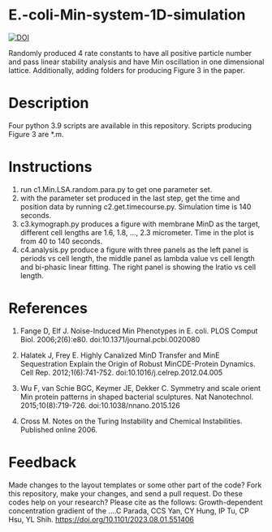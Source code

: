 # E.-coli-Min-system-1D-simulation
[![DOI](https://zenodo.org/badge/660496460.svg)](https://zenodo.org/badge/latestdoi/660496460)

Randomly produced 4 rate constants to have all positive particle number and pass linear stability analysis and have Min oscillation in one dimensional lattice. Additionally, adding folders for producing Figure 3 in the paper.

# Description

Four python 3.9 scripts are available in this repository. Scripts producing Figure 3 are *.m. 

# Instructions

1. run c1.Min.LSA.random.para.py to get one parameter set.
2. with the parameter set produced in the last step, get the time and position data by running c2.get.timecourse.py. Simulation time is 140 seconds.
3. c3.kymograph.py produces a figure with membrane MinD as the target, different cell lengths are 1.6, 1.8, ..., 2.3 micrometer. Time in the plot is from 40 to 140 seconds.
4. c4.analysis.py produce a figure with three panels as the left panel is periods vs cell length, the middle panel as lambda value vs cell length and bi-phasic linear fitting. The right panel is showing the Iratio vs cell length.

# References

1.  Fange D, Elf J. Noise-Induced Min Phenotypes in E. coli. PLOS Comput Biol. 2006;2(6):e80. doi:10.1371/journal.pcbi.0020080

2.	Halatek J, Frey E. Highly Canalized MinD Transfer and MinE Sequestration Explain the Origin of Robust MinCDE-Protein Dynamics. Cell Rep. 2012;1(6):741-752. doi:10.1016/j.celrep.2012.04.005

3.	Wu F, van Schie BGC, Keymer JE, Dekker C. Symmetry and scale orient Min protein patterns in shaped bacterial sculptures. Nat Nanotechnol. 2015;10(8):719-726. doi:10.1038/nnano.2015.126

4.	Cross M. Notes on the Turing Instability and Chemical Instabilities. Published online 2006.


# Feedback

Made changes to the layout templates or some other part of the code? Fork this repository, make your changes, and send a pull request.
Do these codes help on your research? Please cite as the follows: Growth-dependent concentration gradient of the ....C Parada, CCS Yan, CY Hung, IP Tu, CP Hsu, YL Shih.
https://doi.org/10.1101/2023.08.01.551406
